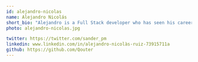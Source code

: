 ```yaml
---
id: alejandro-nicolas
name: Alejandro Nicolás
short_bio: "Alejandro is a Full Stack developer who has seen his career gradually move towards data. With experience in multiple programming languages and frameworks. His path began, how the path of many developers begins, in Consulting and little by little he has been approaching Marketing and Advertising with an overview of all the platforms with which he has worked. He loves to develop by experimenting in his spare time and Python is a great friend to do so."
photo: alejandro-nicolas.jpg

twitter: https://twitter.com/sander_pm
linkedin: www.linkedin.com/in/alejandro-nicolàs-ruiz-73915711a
github: https://github.com/Qouter
---
```

